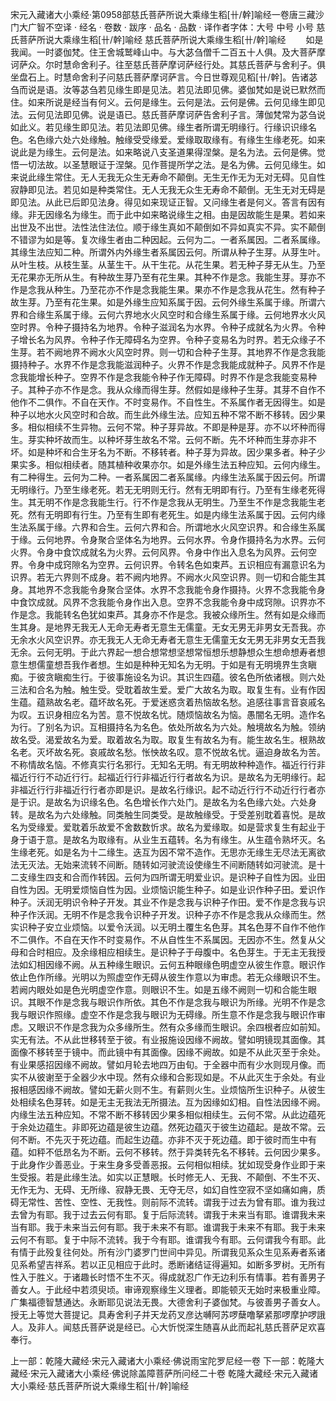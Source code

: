 宋元入藏诸大小乘经·第0958部慈氏菩萨所说大乘缘生稻[卄/幹]喻经一卷唐三藏沙门大广智不空译
· 经名 · 卷数 · 跋序
· 品名 · 品数 · 译作者字体：大号 中号 小号
慈氏菩萨所说大乘缘生稻[卄/幹]喻经
慈氏菩萨所说大乘缘生稻[卄/幹]喻经
　　如是我闻。一时婆伽梵。住王舍城鹫峰山中。与大苾刍僧千二百五十人俱。及大菩萨摩诃萨众。尔时慧命舍利子。往至慈氏菩萨摩诃萨经行处。其慈氏菩萨与舍利子。俱坐盘石上。时慧命舍利子问慈氏菩萨摩诃萨言。今日世尊观见稻[卄/幹]。告诸苾刍而说是语。汝等苾刍若见缘生即是见法。若见法即见佛。婆伽梵如是说已默然而住。如来所说是经当有何义。云何是缘生。云何是法。云何是佛。云何见缘生即见法。云何见法即见佛。说是语已。慈氏菩萨摩诃萨告舍利子言。薄伽梵常为苾刍说如此义。若见缘生即见法。若见法即见佛。缘生者所谓无明缘行。行缘识识缘名色。名色缘六处六处缘触。触缘受受缘爱。爱缘取取缘有。有缘生生缘老死。如来说此是为缘生。云何是法。如来略说八支圣道果得涅槃。是名为法。云何是佛。觉悟一切法故。以圣慧眼证于涅槃。见作菩提所学之法。是名为佛。云何见缘生。如来说此缘生常住。无人无我无众生无寿命不颠倒。无生无作无为无对无碍。见自性寂静即见法。若见如是种类常住。无人无我无众生无寿命不颠倒。无生无对无碍是即见法。从此已后即见法身。得见如来现证正智。又问缘生者是何义。答言有因有缘。非无因缘名为缘生。而于此中如来略说缘生之相。由是因故能生是果。若如来出世及不出世。法性法住法位。顺于缘生真如不颠倒如不异如真实不异。实不颠倒不错谬为如是等。复次缘生者由二种因起。云何为二。一者系属因。二者系属缘。其缘生法应知二种。所谓外内外缘生者系属因云何。所谓从种子生芽。从芽生叶。从叶生枝。从枝生茎。从茎生干。从干生花。从花生果。若无种子芽无从生。乃至无花果亦无所从生。有种故生芽乃至有花生果。其种不作是念。我能生芽。芽亦不作是念我从种生。乃至花亦不作是念我能生果。果亦不作是念我从花生。然有种子故生芽。乃至有花生果。如是外缘生应知系属于因。云何外缘生系属于缘。所谓六界和合缘生系属于缘。云何六界地水火风空时和合缘生系属于缘。云何地界水火风空时界。令种子摄持名为地界。令种子滋润名为水界。令种子成就名为火界。令种子增长名为风界。令种子作无障碍名为空界。令种子变易名为时界。若无众缘子不生芽。若不阙地界不阙水火风空时界。则一切和合种子生芽。其地界不作是念我能摄持种子。水界不作是念我能滋润种子。火界不作是念我能成就种子。风界不作是念我能增长种子。空界不作是念我能令种子作无障碍。时界不作是念我能变易种子。其种子亦不作是念。我从众缘而得生芽。然假如是缘种子生芽。其芽不自作不他作不二俱作。不自在天作。不时变易作。不自性生。不系属作者无因得生。如是种子以地水火风空时和合故。而生此外缘生法。应知五种不常不断不移转。因少果多。相似相续不生异物。云何不常。种子芽异故。不即是种是芽。亦不以坏种而得生。芽实种坏故而生。以种坏芽生故名不常。云何不断。先不坏种而生芽亦非不坏。如是种坏和合生牙名为不断。不移转者。种子芽为异故。因少果多者。种子少果实多。相似相续者。随其植种收果亦尔。如是外缘生法五种应知。云何内缘生。有二种得生。云何为二种。一者系属因二者系属缘。内缘生法系属于因云何。所谓无明缘行。乃至生缘老死。若无无明则无行。然有无明即有行。乃至有生缘老死得生。其无明不作是念我能生行。行不作是念我从无明生。乃至生不作是念我能生老死。然有无明即有行生。乃至有生即有老死生。如是内缘生法系属于因。云何内缘生法系属于缘。六界和合生。云何六界和合。所谓地水火风空识界。和合缘生系属于缘。云何地界。令身聚合坚体名为地界。云何水界。令身作摄持名为水界。云何火界。令身中食饮成就名为火界。云何风界。令身中作出入息名为风界。云何空界。令身中成窍隙名为空界。云何识界。令转名色如束芦。五识相应有漏意识名为识界。若无六界则不成身。若不阙内地界。不阙水火风空识界。则一切和合能生其身。其地界不念我能令身聚合坚体。水界不念我能令身作摄持。火界不念我能令身中食饮成就。风界不念我能令身作出入息。空界不念我能令身中成窍隙。识界亦不作是念。我能转名色犹如束芦。其身亦不作是念。我被众缘所生。然有如是众缘而生其身。是地界无我无人无命无寿者无意生无儒童。无女无男无非男女无吾我。亦无余水火风空识界。亦无我无人无命无寿者无意生无儒童无女无男无非男女无吾我无余。云何无明。于此六界起一想合想常想坚想常恒想乐想静想众生想命想寿者想意生想儒童想吾我作者想。生如是种种无知名为无明。于如是有无明境界生贪瞋痴。于彼贪瞋痴生行。于彼事施设名为识。其识生四蕴。彼名色所依诸根。则六处三法和合名为触。触生受。受耽着故生爱。爱广大故名为取。取复生有。业有作因生蕴。蕴熟故名老。蕴坏故名死。于爱迷惑贪着热恼故名愁。追感往事言音哀戚名为叹。五识身相应名为苦。意不悦故名忧。随烦恼故名为恼。愚闇名无明。造作名为行。了别名为识。互相摄持名为名色。依处所故名为六处。触境故名为触。领纳故名受。渴爱故名为爱。取着故名为取。取复生有故名为有。能生故名生。根熟故名老。灭坏故名死。哀戚故名愁。怅怏故名叹。意不悦故名忧。逼迫身故名为苦。不称情故名恼。不修真实行名邪行。无知名无明。有无明故种种造作。福近行行非福近行行不动近行行。起福近行行非福近行行者故名为识。是故名为无明缘行。起非福近行行非福近行行者亦即是识。是故名行缘识。起不动近行行不动近行行者亦是于识。是故名为识缘名色。名色增长作六处门。是故名为名色缘六处。六处身转。是故名为六处缘触。同类触生同类受。是故触缘受。于受差别耽着喜悦。是故名为受缘爱。爱耽着乐故爱不舍数数忻求。故名为爱缘取。如是营求复生有起业于身于语于意。是故名为取缘有。从业生五蕴转。名为有缘生。从生蕴令熟坏灭。名生缘老死。如是名为十二缘生。迭互为因不常不造作。无思亦无缘生无尽法无离欲法无灭法。无始来流转不间断。随转如河驶流设使缘生不间断随转如河驶流。是十二支缘生四支和合而作转因。云何为四所谓无明爱业识。是识种子自性为因。业田自性为因。无明爱烦恼自性为因。业烦恼识能生种子。如是业识作种子田。爱识作种子。沃润无明识令种子开发。其业不作是念我与识种子作田。爱不作是念我与识种子作沃润。无明不作是念我令识种子开发。识种子亦不作是念我从众缘而生。然实识种子安立业烦恼。以爱令沃润。以无明土覆生名色芽。其名色芽不自作不他作不二俱作。不自在天作不时变易作。不从自性生不系属因。无因亦不生。然复从父母和合时相应。及余缘相应相续生。是识种子于母腹中。名色芽生。于无主无我授法如幻相因缘不阙。从五种缘生眼识。云何五种眼缘色明虚空从彼生作意。眼识作依止色作所缘。光明以为照虚空作无碍从彼生作意以为审虑。若无众缘眼识不生。若阙内眼处如是色光明虚空作意。则眼识不生。如是五缘不阙则一切和合能生眼识。其眼不作是念我与眼识作所依。其色不作是念我与眼识为所缘。光明不作是念我与眼识作照缘。虚空不作是念我与眼识为无碍缘。所生意不作是念我与眼识作审虑。又眼识不作是念我为众多缘所生。然有众多缘而生眼识。余四根者应如前知。实无有法。不从此世移转至于彼。有业报施设因缘不阙故。譬如明镜现其面像。其面像不移转至于镜中。而此镜中有其面像。因缘不阙故。如是不从此灭至于余处。有业果感招因缘不阙故。譬如月轮去地四万由旬。于全器中而有少水则现月像。而实不从彼谢至于全器少水中现。然有众缘和合影现如是。不从此灭生于余处。有业报相感因缘不阙故。譬如无薪火则不生。有薪则火生。业烦恼所生识种子。从彼生处相续名色芽转。如是无主无我法无所摄法。互为因缘如幻相。自性法因缘不阙。内缘生法五种应知。不常不断不移转因少果多相似相续生。云何不常。从此边蕴死于余处边蕴生。非即死边蕴是彼生边蕴。然死边蕴灭于彼生边蕴起。是故不常。云何不断。不先灭于死边蕴。而起生边蕴。亦非不灭于死边蕴。即于彼时而生中有蕴。如秤不低昂名为不断。云何不移转。然于异类转先名不移转。云何因少果多。于此身作少善恶业。于来生身多受善恶报。云何相似相续。犹如现受身作业即于来生受报。若是此缘生法。如实以正慧眼。长时修无人、无我、不颠倒、不生不灭、无作无为、无碍、无所缘、寂静无畏、无夺无尽，如幻自性空寂不坚如痛如痈，质碍无常性、苦性、空性、无我性。则前际不流转。谓我于过去为曾有耶。谁为我过去曾为有耶。我于过去云何有耶。复于后际流转。谓我于未来当有耶。谁谓我未来当有耶。我于未来当云何有耶。我于未来不有耶。谁谓我于未来不有耶。我于未来云何不有耶。复于中际不流转。我于今有耶。谁谓我今有耶。云何谓我今有耶。此有情于此殁复往何处。所有沙门婆罗门世间中异见。所谓我见系众生见系寿者系诸见系希望吉祥系。若以正见相应于此时。悉断诸结证得遍知。如断多罗树。无所有性入于胜义。于诸趣长时悟不生不灭。得成就忍广作无边利乐有情事。若有善男子善女人。于此经中若须臾顷。审谛观察缘生义理者。即能顿灭无始时来极重业障。广集福德智慧通达。永断耶见说法无畏。大德舍利子婆伽梵。与彼善男子善女人。授无上等觉大菩提记。具寿舍利子并天龙药叉彦达嚩阿苏啰蘖噜拏紧那啰摩护啰誐人。及非人。闻慈氏菩萨说是经已。心大忻悦深生随喜从此而起礼慈氏菩萨足欢喜奉行。

上一部：乾隆大藏经·宋元入藏诸大小乘经·佛说雨宝陀罗尼经一卷
下一部：乾隆大藏经·宋元入藏诸大小乘经·佛说除盖障菩萨所问经二十卷
乾隆大藏经·宋元入藏诸大小乘经·慈氏菩萨所说大乘缘生稻[卄/幹]喻经